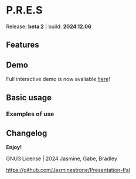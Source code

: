 # P.R.E.S
Release: **beta 2** | build: **2024.12.06**

## Features
## Demo
Full interactive demo is now avaliable [here](https://presnuvu.netlify.app/js-ai-body-tracker-master/index.html)!
## Basic usage
### Examples of use
## Changelog

**Enjoy!**

GNU3 License | 2024 Jasmine, Gabe, Bradley

https://github.com/Jasminestrone/Presentation-Pal